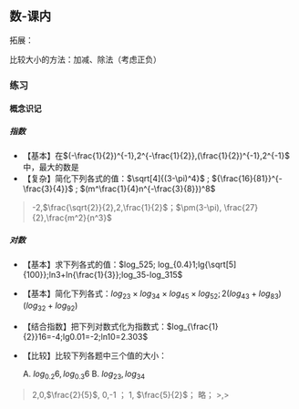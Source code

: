 ## 数-课内

拓展：

比较大小的方法：加减、除法（考虑正负）

### 练习

#### 概念识记

##### 指数

- 【基本】在$(-\frac{1}{2})^{-1},2^{-\frac{1}{2}},(\frac{1}{2})^{-1},2^{-1}$ 中，最大的数是
- 【复杂】简化下列各式的值：$\sqrt[4]{(3-\pi)^4}$ ; ${\frac{16}{81}}^{-\frac{3}{4}}$ ; $(m^\frac{1}{4}n^{-\frac{3}{8}})^8$

> -2,$\frac{\sqrt{2}}{2},2,\frac{1}{2}$；$\pm(3-\pi), \frac{27}{2},\frac{m^2}{n^3}$

##### 对数

- 【基本】求下列各式的值：$log_525; log_{0.4}1;lg{\sqrt[5]{100}};ln3+ln{\frac{1}{3}};log_35-log_315$

- 【基本】简化下列各式：$log_23\times log_34\times log_45\times log_52;2(log_43+log_83)(log_32+log_92)$ 

- 【结合指数】把下列对数式化为指数式：$log_{\frac{1}{2}}16=-4;lg0.01=-2;ln10=2.303$

- 【比较】比较下列各题中三个值的大小：

    A. $log_{0.2}6,log_{0.3}6$    B. $log_23,log_34$

> 2,0,$\frac{2}{5}$, 0,-1 ； 1, $\frac{5}{2}$； 略； $>, >$
